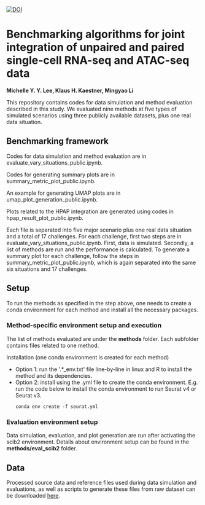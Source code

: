 [![DOI](https://zenodo.org/badge/580110879.svg)](https://zenodo.org/badge/latestdoi/580110879)

# Benchmarking algorithms for joint integration of unpaired and paired single-cell RNA-seq and ATAC-seq data
**Michelle Y. Y. Lee, Klaus H. Kaestner, Mingyao Li**

This repository contains codes for data simulation and method evaluation described in this study. We evaluated nine methods at five types of simulated scenarios using three publicly available datasets, plus one real data situation. 

## Benchmarking framework 

Codes for data simulation and method evaluation are in evaluate_vary_situations_public.ipynb. 

Codes for generating summary plots are in summary_metric_plot_public.ipynb. 

An example for generating UMAP plots are in umap_plot_generation_public.ipynb.

Plots related to the HPAP integration are generated using codes in hpap_result_plot_public.ipynb. 

Each file is separated into five major scenario plus one real data situation and a total of 17 challenges. For each challenge, first two steps are in evaluate_vary_situations_public.ipynb. First, data is simulated. Secondly, a list of methods are run and the performance is calculated. To generate a summary plot for each challenge, follow the steps in  summary_metric_plot_public.ipynb, which is again separated into the same six situations and 17 challenges. 

## Setup 
To run the methods as specified in the step above, one needs to create a conda environment for each method and install all the necessary packages. 

### Method-specific environment setup and execution
The list of methods evaluated are under the **methods** folder. Each subfolder contains files related to one method. 

Installation (one conda environment is created for each method) 
- Option 1: run the '.*_env.txt' file line-by-line in linux and R to install the method and its dependencies. 
- Option 2: install using the .yml file to create the conda environment. E.g. run the code below to install the conda environment to run Seurat v4 or Seurat v3. 
    ```
    conda env create -f seurat.yml
    ```
### Evaluation environment setup 
Data simulation, evaluation, and plot generation are run after activating the scib2 environment. Details about environment setup can be found in the **methods/eval_scib2** folder. 

## Data 
Processed source data and reference files used during data simulation and evaluations, as well as scripts to generate these files from raw dataset can be downloaded [here](https://upenn.box.com/s/jtua3rmmvzempjq55z4kj9xiij9dqoez).

